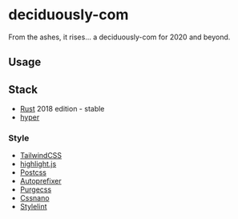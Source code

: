 # deciduously-com

From the ashes, it rises... a deciduously-com for 2020 and beyond.

## Usage

## Stack

- [Rust](https://www.rust-lang.org/) 2018 edition - stable
- [hyper](https://hyper.rs/)

### Style

- [TailwindCSS](https://tailwindcss.com/)
- [highlight.js](https://highlightjs.org/)
- [Postcss](https://postcss.org/)
- [Autoprefixer](https://github.com/postcss/autoprefixer)
- [Purgecss](https://purgecss.com/)
- [Cssnano](https://cssnano.co/)
- [Stylelint](https://stylelint.io/)
